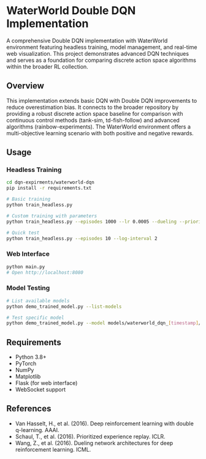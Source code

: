 # WaterWorld Double DQN Implementation

A comprehensive Double DQN implementation with WaterWorld environment featuring headless training, model management, and real-time web visualization. This project demonstrates advanced DQN techniques and serves as a foundation for comparing discrete action space algorithms within the broader RL collection.

## Overview

This implementation extends basic DQN with Double DQN improvements to reduce overestimation bias. It connects to the broader repository by providing a robust discrete action space baseline for comparison with continuous control methods (tank-sim, td-fish-follow) and advanced algorithms (rainbow-experiments). The WaterWorld environment offers a multi-objective learning scenario with both positive and negative rewards.

## Usage

### Headless Training
```bash
cd dqn-expirments/waterworld-dqn
pip install -r requirements.txt

# Basic training
python train_headless.py

# Custom training with parameters
python train_headless.py --episodes 1000 --lr 0.0005 --dueling --prioritized

# Quick test
python train_headless.py --episodes 10 --log-interval 2
```

### Web Interface
```bash
python main.py
# Open http://localhost:8080
```

### Model Testing
```bash
# List available models
python demo_trained_model.py --list-models

# Test specific model
python demo_trained_model.py --model models/waterworld_dqn_[timestamp]/final_waterworld_dqn.pt
```

## Requirements

- Python 3.8+
- PyTorch
- NumPy
- Matplotlib
- Flask (for web interface)
- WebSocket support

## References

- Van Hasselt, H., et al. (2016). Deep reinforcement learning with double q-learning. AAAI.
- Schaul, T., et al. (2016). Prioritized experience replay. ICLR.
- Wang, Z., et al. (2016). Dueling network architectures for deep reinforcement learning. ICML.
